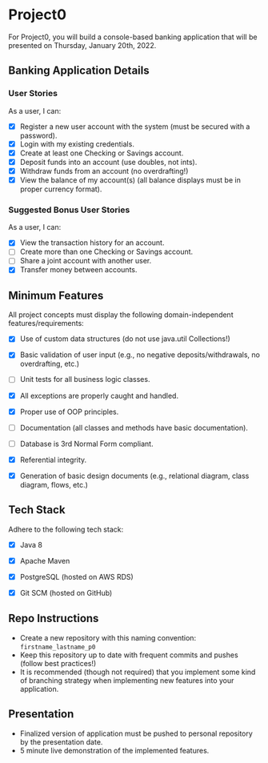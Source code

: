 # Project0
For Project0, you will build a console-based banking application that will be presented on Thursday, January 20th, 2022.

## Banking Application Details

### User Stories
As a user, I can:
- [X] Register a new user account with the system (must be secured with a password).
- [X] Login with my existing credentials.
- [X] Create at least one Checking or Savings account.
- [X] Deposit funds into an account (use doubles, not ints).
- [X] Withdraw funds from an account (no overdrafting!)
- [X] View the balance of my account(s) (all balance displays must be in proper currency format).

### Suggested Bonus User Stories
As a user, I can:
- [X] View the transaction history for an account.
- [ ] Create more than one Checking or Savings account.
- [ ] Share a joint account with another user.
- [X] Transfer money between accounts.

## Minimum Features
All project concepts must display the following domain-independent features/requirements:
 
- [X] Use of custom data structures (do not use java.util Collections!)
- [X] Basic validation of user input (e.g., no negative deposits/withdrawals, no overdrafting, etc.) 
- [ ] Unit tests for all business logic classes.
- [X] All exceptions are properly caught and handled.
- [X] Proper use of OOP principles.
- [ ] Documentation (all classes and methods have basic documentation).
- [ ] Database is 3rd Normal Form compliant.
- [X] Referential integrity.
- [X] Generation of basic design documents (e.g., relational diagram, class diagram, flows, etc.)


## Tech Stack
Adhere to the following tech stack:

- [X] Java 8
- [X] Apache Maven
- [X] PostgreSQL (hosted on AWS RDS)
- [X] Git SCM (hosted on GitHub)


## Repo Instructions
- Create a new repository with this naming convention: `firstname_lastname_p0`
- Keep this repository up to date with frequent commits and pushes (follow best practices!)
- It is recommended (though not required) that you implement some kind of branching strategy when implementing new features into your application.

## Presentation
- Finalized version of application must be pushed to personal repository by the presentation date.
- 5 minute live demonstration of the implemented features.